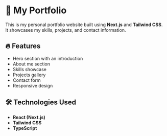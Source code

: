 # 🚀 My Portfolio

This is my personal portfolio website built using **Next.js** and **Tailwind CSS**. It showcases my skills, projects, and contact information.

## 🔥 Features
- Hero section with an introduction
- About me section
- Skills showcase
- Projects gallery
- Contact form
- Responsive design

## 🛠️ Technologies Used
- **React (Next.js)**
- **Tailwind CSS**
- **TypeScript**
